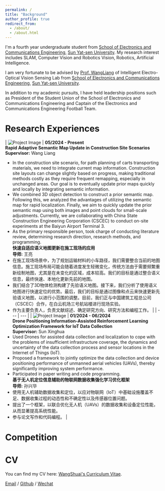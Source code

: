 ```yaml
---
permalink: /
title: "Background"
author_profile: true
redirect_from: 
  - /about/
  - /about.html
---
```

I'm a fourth year undergraduate student from [School of Electronics and Communications Engineering](https://sece.sysu.edu.cn/), [Sun Yat-sen University](https://www.sysu.edu.cn/). My research interest includes SLAM, Computer Vision and Robotics Vision, Robotics, Artificial Intelligence.

I am very fortunate to be advised by [Prof. WangLiang](https://sece.sysu.edu.cn/szll/js/1361718.htm) of Intelligent Electro-Optical Vision Sensing Lab from [School of Electronics and Communications Engineering](https://sece.sysu.edu.cn/), [Sun Yat-sen University](https://www.sysu.edu.cn/).

In addition to my academic pursuits, I have held leadership positions such as President of the Student Union of the School of Electronics and Communications Engineering and Captain of the Electronics and Communications Engineering Football Team.

Research Experiences
========
| ![Project Image](https://github.com/wangsh386/wangshuai.github.io/blob/master/images/mstile-70x70.png) | **05/2024 - Present**  
**Rapid Adaptive Semantic Map Update in Construction Site Scenarios**  
**Supervisor:** Wang Liang  
- In the construction site scenario, for path planning of carts transporting materials, we need to integrate current map information. Construction site layouts can change slightly based on progress, making traditional methods costly as they require frequent remapping, especially in unchanged areas. Our goal is to eventually update prior maps quickly and locally by integrating semantic information.  
- We combined 3D object detection to construct a prior semantic map. Following this, we analyzed the advantages of utilizing the semantic map for rapid localization. Finally, we aim to quickly update the prior semantic map using both images and point clouds for small-scale adjustments. Currently, we are collaborating with China State Construction Engineering Corporation (CSCEC) to conduct on-site experiments at the Baiyun Airport Terminal 3.  
- As the primary responsible person, took charge of conducting literature review, determining research direction, research methods, and programming.  
**快速自适应语义地图更新在施工现场的应用**  
**导师:** 王亮  
- 在施工现场场景中，为了规划运输材料的小车路径，我们需要整合当前的地图信息。施工现场布局可能会随着进度发生轻微变化，传统方法由于需要频繁重新绘制地图，尤其是在未变化的区域，成本较高。我们的目标是通过整合语义信息，最终快速、本地化更新先前的地图。  
- 我们结合了3D物体检测构建了先验语义地图。接下来，我们分析了使用语义地图进行快速定位的优势。最后，我们的目标是通过图像和点云来快速更新先验语义地图，以进行小范围的调整。目前，我们正与中国建筑工程总公司（CSCEC）合作，在白云机场三号航站楼进行现场实验。  
- 作为主要负责人，负责文献综述、确定研究方向、研究方法和编程工作。 |
| --- | --- |
| ![Project Image](https://github.com/wangsh386/wangshuai.github.io/blob/master/images/mstile-70x70.png) | **01/2024 - 06/2024**  
**Drone Positioning Information-Assisted Reinforcement Learning Optimization Framework for IoT Data Collection**  
**Supervisor:** Sun Xinghua  
- Used Drones for assisted data collection and localization to cope with the problems of insufficient infrastructure coverage, the dynamics and uncertainty of the data collection process and sensor locations in the Internet of Things (IoT).  
- Proposed a framework to jointly optimize the data collection and device positioning performance of unmanned aerial vehicles (UAVs), thereby significantly improving system performance.  
- Participated in paper writing and code programming.  
**基于无人机定位信息辅助的物联网数据收集强化学习优化框架**  
**导师:** 孙兴华  
- 使用无人机辅助数据收集和定位，以应对物联网（IoT）中基础设施覆盖不足、数据收集过程的动态性和不确定性以及传感器位置问题。  
- 提出了一个框架，以联合优化无人机（UAVs）的数据收集和设备定位性能，从而显著提高系统性能。  
- 参与论文写作和代码编程。 |




Competition
========




CV
========
You can find my CV here: [WangShuai's Curriculum Vitae](https://github.com/wangsh386/wangshuai.github.io/tree/master/assets/CVWangShuai.pdf).


[Email](mailto:15928277030@163.com) / [Github](https://github.com/wangsh386) / [Wechat](../images/wechat.jpg) 
